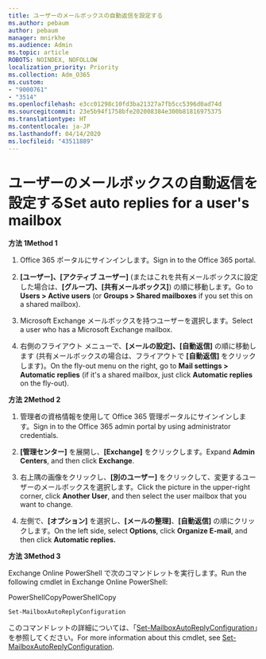 ```yaml
---
title: ユーザーのメールボックスの自動返信を設定する
ms.author: pebaum
author: pebaum
manager: mnirkhe
ms.audience: Admin
ms.topic: article
ROBOTS: NOINDEX, NOFOLLOW
localization_priority: Priority
ms.collection: Adm_O365
ms.custom:
- "9000761"
- "3514"
ms.openlocfilehash: e3cc01298c10fd3ba21327a7fb5cc5396d0ad74d
ms.sourcegitcommit: 23e5b94f1758bfe202008384e300b81816975375
ms.translationtype: HT
ms.contentlocale: ja-JP
ms.lasthandoff: 04/14/2020
ms.locfileid: "43511889"
---
```

# <a name="set-auto-replies-for-a-users-mailbox"></a><span data-ttu-id="8f03b-102">ユーザーのメールボックスの自動返信を設定する</span><span class="sxs-lookup"><span data-stu-id="8f03b-102">Set auto replies for a user's mailbox</span></span>

<span data-ttu-id="8f03b-103">**方法 1**</span><span class="sxs-lookup"><span data-stu-id="8f03b-103">**Method 1**</span></span>

1. <span data-ttu-id="8f03b-104">Office 365 ポータルにサインインします。</span><span class="sxs-lookup"><span data-stu-id="8f03b-104">Sign in to the Office 365 portal.</span></span>

2. <span data-ttu-id="8f03b-105">**[ユーザー]、[アクティブ ユーザー]** (またはこれを共有メールボックスに設定した場合は、**[グループ]、[共有メールボックス]**) の順に移動します。</span><span class="sxs-lookup"><span data-stu-id="8f03b-105">Go to **Users > Active users** (or **Groups > Shared mailboxes** if you set this on a shared mailbox).</span></span>

3. <span data-ttu-id="8f03b-106">Microsoft Exchange メールボックスを持つユーザーを選択します。</span><span class="sxs-lookup"><span data-stu-id="8f03b-106">Select a user who has a Microsoft Exchange mailbox.</span></span>

4. <span data-ttu-id="8f03b-107">右側のフライアウト メニューで、**[メールの設定]、[自動返信]** の順に移動します (共有メールボックスの場合は、フライアウトで **[自動返信]** をクリックします)。</span><span class="sxs-lookup"><span data-stu-id="8f03b-107">On the fly-out menu on the right, go to **Mail settings > Automatic replies** (if it's a shared mailbox, just click **Automatic replies** on the fly-out).</span></span>

<span data-ttu-id="8f03b-108">**方法 2**</span><span class="sxs-lookup"><span data-stu-id="8f03b-108">**Method 2**</span></span>

1. <span data-ttu-id="8f03b-109">管理者の資格情報を使用して Office 365 管理ポータルにサインインします。</span><span class="sxs-lookup"><span data-stu-id="8f03b-109">Sign in to the Office 365 admin portal by using administrator credentials.</span></span>

2. <span data-ttu-id="8f03b-110">**[管理センター]** を展開し、**[Exchange]** をクリックします。</span><span class="sxs-lookup"><span data-stu-id="8f03b-110">Expand **Admin Centers**, and then click **Exchange**.</span></span>

3. <span data-ttu-id="8f03b-111">右上隅の画像をクリックし、**[別のユーザー]** をクリックして、変更するユーザーのメールボックスを選択します。</span><span class="sxs-lookup"><span data-stu-id="8f03b-111">Click the picture in the upper-right corner, click **Another User**, and then select the user mailbox that you want to change.</span></span>

4. <span data-ttu-id="8f03b-112">左側で、**[オプション]** を選択し、**[メールの整理]**、**[自動返信]** の順にクリックします。</span><span class="sxs-lookup"><span data-stu-id="8f03b-112">On the left side, select **Options**, click **Organize E-mail**, and then click **Automatic replies.**</span></span>

<span data-ttu-id="8f03b-113">**方法 3**</span><span class="sxs-lookup"><span data-stu-id="8f03b-113">**Method 3**</span></span>

<span data-ttu-id="8f03b-114">Exchange Online PowerShell で次のコマンドレットを実行します。</span><span class="sxs-lookup"><span data-stu-id="8f03b-114">Run the following cmdlet in Exchange Online PowerShell:</span></span>

<span data-ttu-id="8f03b-115">PowerShellCopy</span><span class="sxs-lookup"><span data-stu-id="8f03b-115">PowerShellCopy</span></span>

    Set-MailboxAutoReplyConfiguration

<span data-ttu-id="8f03b-116">このコマンドレットの詳細については、「[Set-MailboxAutoReplyConfiguration](https://docs.microsoft.com/powershell/module/exchange/mailboxes/set-mailboxautoreplyconfiguration)」を参照してください。</span><span class="sxs-lookup"><span data-stu-id="8f03b-116">For more information about this cmdlet, see [Set-MailboxAutoReplyConfiguration](https://docs.microsoft.com/powershell/module/exchange/mailboxes/set-mailboxautoreplyconfiguration).</span></span>
